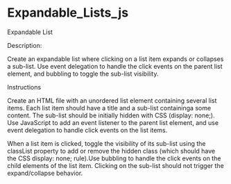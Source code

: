 # Expandable_Lists_js

Expandable List

Description:

Create an expandable list where clicking on a list item expands or collapses a sub-list. 
Use event delegation to handle the click events on the parent list element, 
and bubbling to toggle the sub-list visibility.

Instructions

Create an HTML file with an unordered list element containing several list items.
Each list item should have a title and a sub-list containinga some content. The sub-list should be initially hidden with CSS (display: none;).
Use JavaScript to add an event listener to the parent list element, and use event delegation to handle click events on the list items.

When a list item is clicked, toggle the visibility of its sub-list using the classList property to add or remove the hidden class 
(which should have the CSS display: none; rule).Use bubbling to handle the click events on the child elements of the list item.
Clicking on the sub-list should not trigger the expand/collapse behavior.
